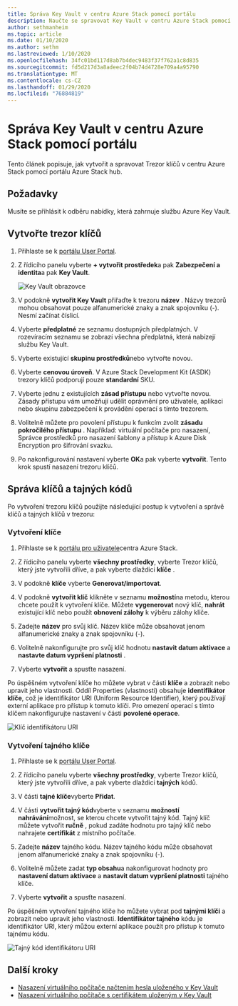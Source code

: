 ```yaml
---
title: Správa Key Vault v centru Azure Stack pomocí portálu
description: Naučte se spravovat Key Vault v centru Azure Stack pomocí portálu Azure Stack hub.
author: sethmanheim
ms.topic: article
ms.date: 01/10/2020
ms.author: sethm
ms.lastreviewed: 1/10/2020
ms.openlocfilehash: 34fc01bd117d8ab7b4dec9483f37f762a1c8d835
ms.sourcegitcommit: fd5d217d3a8adeec2f04b74d4728e709a4a95790
ms.translationtype: MT
ms.contentlocale: cs-CZ
ms.lasthandoff: 01/29/2020
ms.locfileid: "76884819"
---
```

# <a name="manage-key-vault-in-azure-stack-hub-using-the-portal"></a>Správa Key Vault v centru Azure Stack pomocí portálu

Tento článek popisuje, jak vytvořit a spravovat Trezor klíčů v centru Azure Stack pomocí portálu Azure Stack hub.

## <a name="prerequisites"></a>Požadavky

Musíte se přihlásit k odběru nabídky, která zahrnuje službu Azure Key Vault.

## <a name="create-a-key-vault"></a>Vytvořte trezor klíčů

1. Přihlaste se k [portálu User Portal](https://portal.local.azurestack.external).

2. Z řídicího panelu vyberte **+ vytvořit prostředek**a pak **Zabezpečení a identita**a pak **Key Vault**.

    ![Key Vault obrazovce](media/azure-stack-key-vault-manage-portal/image1.png)

3. V podokně **vytvořit Key Vault** přiřaďte k trezoru **název** . Názvy trezorů mohou obsahovat pouze alfanumerické znaky a znak spojovníku (-). Nesmí začínat číslicí.

4. Vyberte **předplatné** ze seznamu dostupných předplatných. V rozevíracím seznamu se zobrazí všechna předplatná, která nabízejí službu Key Vault.

5. Vyberte existující **skupinu prostředků**nebo vytvořte novou.

6. Vyberte **cenovou úroveň**. V Azure Stack Development Kit (ASDK) trezory klíčů podporují pouze **standardní** SKU.

7. Vyberte jednu z existujících **zásad přístupu** nebo vytvořte novou. Zásady přístupu vám umožňují udělit oprávnění pro uživatele, aplikaci nebo skupinu zabezpečení k provádění operací s tímto trezorem.

8. Volitelně můžete pro povolení přístupu k funkcím zvolit **zásadu pokročilého přístupu** . Například: virtuální počítače pro nasazení, Správce prostředků pro nasazení šablony a přístup k Azure Disk Encryption pro šifrování svazku.

9. Po nakonfigurování nastavení vyberte **OK**a pak vyberte **vytvořit**. Tento krok spustí nasazení trezoru klíčů.

## <a name="manage-keys-and-secrets"></a>Správa klíčů a tajných kódů

Po vytvoření trezoru klíčů použijte následující postup k vytvoření a správě klíčů a tajných klíčů v trezoru:

### <a name="create-a-key"></a>Vytvoření klíče

1. Přihlaste se k [portálu pro uživatele](https://portal.local.azurestack.external)centra Azure Stack.

2. Z řídicího panelu vyberte **všechny prostředky**, vyberte Trezor klíčů, který jste vytvořili dříve, a pak vyberte dlaždici **klíče** .

3. V podokně **klíče** vyberte **Generovat/importovat**.

4. V podokně **vytvořit klíč** klikněte v seznamu **možností**na metodu, kterou chcete použít k vytvoření klíče. Můžete **vygenerovat** nový klíč, **nahrát** existující klíč nebo použít **obnovení zálohy** k výběru zálohy klíče.

5. Zadejte **název** pro svůj klíč. Název klíče může obsahovat jenom alfanumerické znaky a znak spojovníku (-).

6. Volitelně nakonfigurujte pro svůj klíč hodnotu **nastavit datum aktivace** a **nastavte datum vypršení platnosti** .

7. Vyberte **vytvořit** a spusťte nasazení.

Po úspěšném vytvoření klíče ho můžete vybrat v části **klíče** a zobrazit nebo upravit jeho vlastnosti. Oddíl Properties (vlastnosti) obsahuje **identifikátor klíče**, což je identifikátor URI (Uniform Resource Identifier), který používají externí aplikace pro přístup k tomuto klíči. Pro omezení operací s tímto klíčem nakonfigurujte nastavení v části **povolené operace**.

![Klíč identifikátoru URI](media/azure-stack-key-vault-manage-portal/image4.png)

### <a name="create-a-secret"></a>Vytvoření tajného klíče

1. Přihlaste se k [portálu User Portal](https://portal.local.azurestack.external).

2. Z řídicího panelu vyberte **všechny prostředky**, vyberte Trezor klíčů, který jste vytvořili dříve, a pak vyberte dlaždici **tajných** kódů.

3. V části **tajné klíče**vyberte **Přidat**.

4. V části **vytvořit tajný kód**vyberte v seznamu **možností nahrávání**možnost, se kterou chcete vytvořit tajný kód. Tajný klíč můžete vytvořit **ručně** , pokud zadáte hodnotu pro tajný klíč nebo nahrajete **certifikát** z místního počítače.

5. Zadejte **název** tajného kódu. Název tajného kódu může obsahovat jenom alfanumerické znaky a znak spojovníku (-).

6. Volitelně můžete zadat **typ obsahu**a nakonfigurovat hodnoty pro **nastavení datum aktivace** a **nastavit datum vypršení platnosti** tajného klíče.

7. Vyberte **vytvořit** a spusťte nasazení.

Po úspěšném vytvoření tajného klíče ho můžete vybrat pod **tajnými klíči** a zobrazit nebo upravit jeho vlastnosti. **Identifikátor tajného** kódu je identifikátor URI, který můžou externí aplikace použít pro přístup k tomuto tajnému kódu.

![Tajný kód identifikátoru URI](media/azure-stack-key-vault-manage-portal/image5.png)

## <a name="next-steps"></a>Další kroky

* [Nasazení virtuálního počítače načtením hesla uloženého v Key Vault](azure-stack-key-vault-deploy-vm-with-secret.md)
* [Nasazení virtuálního počítače s certifikátem uloženým v Key Vault](azure-stack-key-vault-push-secret-into-vm.md)
